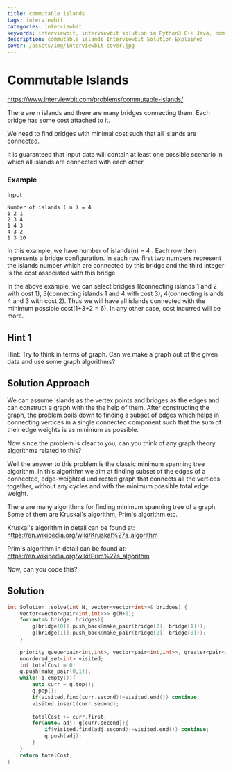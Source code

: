 ```yaml
---
title: commutable islands
tags: interviewbit
categories: interviewbit
keywords: interviewbit, interviewbit solution in Python3 C++ Java, commutable islands solution
description: commutable islands Interviewbit Solution Explained
cover: /assets/img/interviewbit-cover.jpg
---
```


# Commutable Islands
https://www.interviewbit.com/problems/commutable-islands/

There are n islands and there are many bridges connecting them. Each bridge has some cost attached to it.

We need to find bridges with minimal cost such that all islands are connected.

It is guaranteed that input data will contain at least one possible scenario in which all islands are connected with each other.

### Example

Input
```
Number of islands ( n ) = 4
1 2 1
2 3 4
1 4 3
4 3 2
1 3 10
```
In this example, we have number of islands(n) = 4 . Each row then represents a bridge configuration. In each row first two numbers represent the islands number which are connected by this bridge and the third integer is the cost associated with this bridge.

In the above example, we can select bridges 1(connecting islands 1 and 2 with cost 1), 3(connecting islands 1 and 4 with cost 3), 4(connecting islands 4 and 3 with cost 2). Thus we will have all islands connected with the minimum possible cost(1+3+2 = 6). 
In any other case, cost incurred will be more.

## Hint 1

Hint: Try to think in terms of graph.
Can we make a graph out of the given data and use some graph algorithms?

## Solution Approach

We can assume islands as the vertex points and bridges as the edges and can construct a graph with the the help of them. After constructing the graph, the problem boils down to finding a subset of edges which helps in connecting vertices in a single connected component such that the sum of their edge weights is as minimum as possible.

Now since the problem is clear to you, can you think of any graph theory algorithms related to this?

Well the answer to this problem is the classic minimum spanning tree algorithm. In this algorithm we aim at finding subset of the edges of a connected, edge-weighted undirected graph that connects all the vertices together, without any cycles and with the minimum possible total edge weight.

There are many algorithms for finding minimum spanning tree of a graph. Some of them are Kruskal's algorithm, Prim's algorithm etc.

Kruskal's algorithm in detail can be found at: https://en.wikipedia.org/wiki/Kruskal%27s_algorithm

Prim's algorithm in detail can be found at: https://en.wikipedia.org/wiki/Prim%27s_algorithm

Now, can you code this?

## Solution
```cpp
int Solution::solve(int N, vector<vector<int>>& bridges) {
    vector<vector<pair<int,int>>> g(N+1);
    for(auto& bridge: bridges){
        g[bridge[0]].push_back(make_pair(bridge[2], bridge[1]));
        g[bridge[1]].push_back(make_pair(bridge[2], bridge[0]));
    }
    
    priority_queue<pair<int,int>, vector<pair<int,int>>, greater<pair<int,int>>> q;//minheap
    unordered_set<int> visited;
    int totalCost = 0;
    q.push(make_pair(0,1));
    while(!q.empty()){
        auto curr = q.top();
        q.pop();
        if(visited.find(curr.second)!=visited.end()) continue;
        visited.insert(curr.second);
        
        totalCost += curr.first;
        for(auto& adj: g[curr.second]){
            if(visited.find(adj.second)!=visited.end()) continue;
            q.push(adj);
        }
    }
    return totalCost;
}
```
